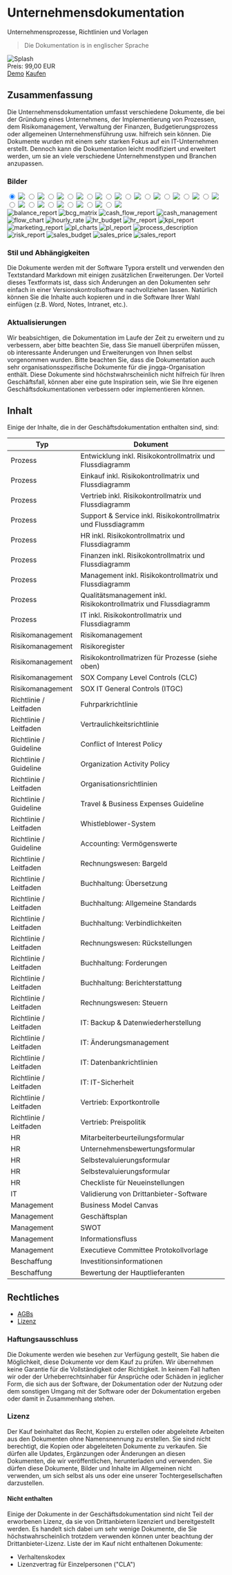 # Unternehmensdokumentation

Unternehmensprozesse, Richtlinien und Vorlagen

> Die Dokumentation is in englischer Sprache

<div class="splash">
    <img alt="Splash" src="/content/solutions/finished/Business_Documentation/img/Business_Documentation_splash.png">
    <div class="price">Preis: 99,00 EUR</div>
    <div class="purchase">
        <a class="button" rel="external" href="https://github.com/Karaka-Management/Organization-Guide">Demo</a>
        <a class="button" href="#">Kaufen</a>
    </div>
</div>

## Zusammenfassung

Die Unternehmensdokumentation umfasst verschiedene Dokumente, die bei der Gründung eines Unternehmens, der Implementierung von Prozessen, dem Risikomanagement, Verwaltung der Finanzen, Budgetierungsprozess oder allgemeinen Unternehmensführung usw. hilfreich sein können. Die Dokumente wurden mit einem sehr starken Fokus auf ein IT-Unternehmen erstellt. Dennoch kann die Dokumentation leicht modifiziert und erweitert werden, um sie an viele verschiedene Unternehmenstypen und Branchen anzupassen.

### Bilder

<div class="gallery">
    <div class="active-image">
        <input id="balance_report" type="radio" name="gallery_1" checked>
        <img src="/content/solutions/finished/Business_Documentation/img/balance_report.png">
        <input id="bcg_matrix" type="radio" name="gallery_1">
        <img src="/content/solutions/finished/Business_Documentation/img/bcg_matrix.png">
        <input id="cash_flow_report" type="radio" name="gallery_1">
        <img src="/content/solutions/finished/Business_Documentation/img/cash_flow_report.png">
        <input id="cash_management" type="radio" name="gallery_1">
        <img src="/content/solutions/finished/Business_Documentation/img/cash_management.png">
        <input id="flow_chart" type="radio" name="gallery_1">
        <img src="/content/solutions/finished/Business_Documentation/img/flow_chart.png">
        <input id="hourly_rate" type="radio" name="gallery_1">
        <img src="/content/solutions/finished/Business_Documentation/img/hourly_rate.png">
        <input id="hr_budget" type="radio" name="gallery_1">
        <img src="/content/solutions/finished/Business_Documentation/img/hr_budget.png">
        <input id="hr_report" type="radio" name="gallery_1">
        <img src="/content/solutions/finished/Business_Documentation/img/hr_report.png">
        <input id="kpi_report" type="radio" name="gallery_1">
        <img src="/content/solutions/finished/Business_Documentation/img/kpi_report.png">
        <input id="marketing_report" type="radio" name="gallery_1">
        <img src="/content/solutions/finished/Business_Documentation/img/marketing_report.png">
        <input id="pl_charts" type="radio" name="gallery_1">
        <img src="/content/solutions/finished/Business_Documentation/img/pl_charts.png">
        <input id="pl_report" type="radio" name="gallery_1">
        <img src="/content/solutions/finished/Business_Documentation/img/pl_report.png">
        <input id="process_description" type="radio" name="gallery_1">
        <img src="/content/solutions/finished/Business_Documentation/img/process_description.png">
        <input id="risk_report" type="radio" name="gallery_1">
        <img src="/content/solutions/finished/Business_Documentation/img/risk_report.png">
        <input id="sales_budget" type="radio" name="gallery_1">
        <img src="/content/solutions/finished/Business_Documentation/img/sales_budget.png">
        <input id="sales_price" type="radio" name="gallery_1">
        <img src="/content/solutions/finished/Business_Documentation/img/sales_price.png">
        <input id="sales_report" type="radio" name="gallery_1">
        <img src="/content/solutions/finished/Business_Documentation/img/sales_report.png">
    </div>
    <div class="thumbs">
        <label for="balance_report"><img class="preview" alt="balance_report" src="/content/solutions/finished/Business_Documentation/img/balance_report.png"></label>
        <label for="bcg_matrix"><img class="preview" alt="bcg_matrix" src="/content/solutions/finished/Business_Documentation/img/bcg_matrix.png"></label>
        <label for="cash_flow_report"><img class="preview" alt="cash_flow_report" src="/content/solutions/finished/Business_Documentation/img/cash_flow_report.png"></label>
        <label for="cash_management"><img class="preview" alt="cash_management" src="/content/solutions/finished/Business_Documentation/img/cash_management.png"></label>
        <label for="flow_chart"><img class="preview" alt="flow_chart" src="/content/solutions/finished/Business_Documentation/img/flow_chart.png"></label>
        <label for="hourly_rate"><img class="preview" alt="hourly_rate" src="/content/solutions/finished/Business_Documentation/img/hourly_rate.png"></label>
        <label for="hr_budget"><img class="preview" alt="hr_budget" src="/content/solutions/finished/Business_Documentation/img/hr_budget.png"></label>
        <label for="hr_report"><img class="preview" alt="hr_report" src="/content/solutions/finished/Business_Documentation/img/hr_report.png"></label>
        <label for="kpi_report"><img class="preview" alt="kpi_report" src="/content/solutions/finished/Business_Documentation/img/kpi_report.png"></label>
        <label for="marketing_report"><img class="preview" alt="marketing_report" src="/content/solutions/finished/Business_Documentation/img/marketing_report.png"></label>
        <label for="pl_charts"><img class="preview" alt="pl_charts" src="/content/solutions/finished/Business_Documentation/img/pl_charts.png"></label>
        <label for="pl_report"><img class="preview" alt="pl_report" src="/content/solutions/finished/Business_Documentation/img/pl_report.png"></label>
        <label for="process_description"><img class="preview" alt="process_description" src="/content/solutions/finished/Business_Documentation/img/process_description.png"></label>
        <label for="risk_report"><img class="preview" alt="risk_report" src="/content/solutions/finished/Business_Documentation/img/risk_report.png"></label>
        <label for="sales_budget"><img class="preview" alt="sales_budget" src="/content/solutions/finished/Business_Documentation/img/sales_budget.png"></label>
        <label for="sales_price"><img class="preview" alt="sales_price" src="/content/solutions/finished/Business_Documentation/img/sales_price.png"></label>
        <label for="sales_report"><img class="preview" alt="sales_report" src="/content/solutions/finished/Business_Documentation/img/sales_report.png"></label>
    </div>
    <div class="clear"></div>
</div>

### Stil und Abhängigkeiten

Die Dokumente werden mit der Software Typora erstellt und verwenden den Textstandard Markdown mit einigen zusätzlichen Erweiterungen. Der Vorteil dieses Textformats ist, dass sich Änderungen an den Dokumenten sehr einfach in einer Versionskontrollsoftware nachvollziehen lassen. Natürlich können Sie die Inhalte auch kopieren und in die Software Ihrer Wahl einfügen (z.B. Word, Notes, Intranet, etc.).

### Aktualisierungen

Wir beabsichtigen, die Dokumentation im Laufe der Zeit zu erweitern und zu verbessern, aber bitte beachten Sie, dass Sie manuell überprüfen müssen, ob interessante Änderungen und Erweiterungen von Ihnen selbst vorgenommen wurden. Bitte beachten Sie, dass die Dokumentation auch sehr organisationsspezifische Dokumente für die jingga-Organisation enthält. Diese Dokumente sind höchstwahrscheinlich nicht hilfreich für Ihren Geschäftsfall, können aber eine gute Inspiration sein, wie Sie Ihre eigenen Geschäftsdokumentationen verbessern oder implementieren können.

## Inhalt

Einige der Inhalte, die in der Geschäftsdokumentation enthalten sind, sind:

| Typ | Dokument |
| ------------------ | ---------------------------------------------------------------------- |
| Prozess | Entwicklung inkl. Risikokontrollmatrix und Flussdiagramm |
| Prozess | Einkauf inkl. Risikokontrollmatrix und Flussdiagramm |
| Prozess | Vertrieb inkl. Risikokontrollmatrix und Flussdiagramm |
| Prozess | Support & Service inkl. Risikokontrollmatrix und Flussdiagramm |
| Prozess | HR inkl. Risikokontrollmatrix und Flussdiagramm |
| Prozess | Finanzen inkl. Risikokontrollmatrix und Flussdiagramm |
Prozess | Management inkl. Risikokontrollmatrix und Flussdiagramm | Prozess | Qualitätsmanagement inkl. Risikokontrollmatrix und Flussdiagramm
| Prozess | Qualitätsmanagement inkl. Risikokontrollmatrix und Flussdiagramm |
Prozess | IT inkl. Risikokontrollmatrix und Flussdiagramm | Prozess | IT inkl. Risikokontrollmatrix und Flussdiagramm
| Risikomanagement | Risikomanagement | Risikomanagement
| Risikomanagement | Risikoregister | Risikomanagement
| Risikomanagement | Risikokontrollmatrizen für Prozesse (siehe oben) |
| Risikomanagement | SOX Company Level Controls (CLC) |
| Risikomanagement | SOX IT General Controls (ITGC) |
| Richtlinie / Leitfaden | Fuhrparkrichtlinie |
| Richtlinie / Leitfaden | Vertraulichkeitsrichtlinie |
| Richtlinie / Guideline | Conflict of Interest Policy |
| Richtlinie / Guideline | Organization Activity Policy |
| Richtlinie / Leitfaden | Organisationsrichtlinien |
| Richtlinie / Guideline | Travel & Business Expenses Guideline |
| Richtlinie / Leitfaden | Whistleblower-System |
| Richtlinie / Guideline | Accounting: Vermögenswerte |
| Richtlinie / Leitfaden | Rechnungswesen: Bargeld |
| Richtlinie / Leitfaden | Buchhaltung: Übersetzung |
| Richtlinie / Leitfaden | Buchhaltung: Allgemeine Standards |
| Richtlinie / Leitfaden | Buchhaltung: Verbindlichkeiten |
| Richtlinie / Leitfaden | Rechnungswesen: Rückstellungen |
| Richtlinie / Leitfaden | Buchhaltung: Forderungen |
| Richtlinie / Leitfaden | Buchhaltung: Berichterstattung |
| Richtlinie / Leitfaden | Rechnungswesen: Steuern |
| Richtlinie / Leitfaden | IT: Backup & Datenwiederherstellung |
| Richtlinie / Leitfaden | IT: Änderungsmanagement |
| Richtlinie / Leitfaden | IT: Datenbankrichtlinien |
| Richtlinie / Leitfaden | IT: IT-Sicherheit |
| Richtlinie / Leitfaden | Vertrieb: Exportkontrolle |
| Richtlinie / Leitfaden | Vertrieb: Preispolitik |
| HR | Mitarbeiterbeurteilungsformular |
| HR | Unternehmensbewertungsformular |
| HR | Selbstevaluierungsformular |
| HR | Selbstevaluierungsformular |
| HR | Checkliste für Neueinstellungen |
| IT | Validierung von Drittanbieter-Software |
| Management | Business Model Canvas |
| Management | Geschäftsplan |
| Management | SWOT | Management
| Management | Informationsfluss |
| Management | Executieve Committee Protokollvorlage |
| Beschaffung | Investitionsinformationen |
| Beschaffung | Bewertung der Hauptlieferanten |

## Rechtliches

* [AGBs](/den/terms)
* [Lizenz](/content/licenses/LICENSE%20V2.txt)

### Haftungsausschluss

Die Dokumente werden wie besehen zur Verfügung gestellt, Sie haben die Möglichkeit, diese Dokumente vor dem Kauf zu prüfen. Wir übernehmen keine Garantie für die Vollständigkeit oder Richtigkeit. In keinem Fall haften wir oder der Urheberrechtsinhaber für Ansprüche oder Schäden in jeglicher Form, die sich aus der Software, der Dokumentation oder der Nutzung oder dem sonstigen Umgang mit der Software oder der Dokumentation ergeben oder damit in Zusammenhang stehen.

### Lizenz

Der Kauf beinhaltet das Recht, Kopien zu erstellen oder abgeleitete Arbeiten aus den Dokumenten ohne Namensnennung zu erstellen. Sie sind nicht berechtigt, die Kopien oder abgeleiteten Dokumente zu verkaufen. Sie dürfen alle Updates, Ergänzungen oder Änderungen an diesen Dokumenten, die wir veröffentlichen, herunterladen und verwenden. Sie dürfen diese Dokumente, Bilder und Inhalte im Allgemeinen nicht verwenden, um sich selbst als uns oder eine unserer Tochtergesellschaften darzustellen.

#### Nicht enthalten

Einige der Dokumente in der Geschäftsdokumentation sind nicht Teil der erworbenen Lizenz, da sie von Drittanbietern lizenziert und bereitgestellt werden. Es handelt sich dabei um sehr wenige Dokumente, die Sie höchstwahrscheinlich trotzdem verwenden können unter beachtung der Drittanbieter-Lizenz. Liste der im Kauf nicht enthaltenen Dokumente:

* Verhaltenskodex
* Lizenzvertrag für Einzelpersonen ("CLA")
